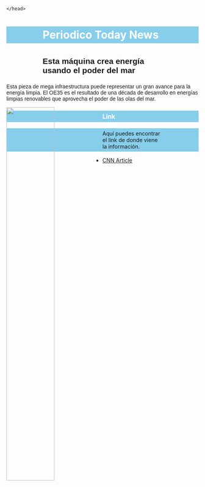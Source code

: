 <!DOCTYPE html>
<html>
    <head>
        <meta charset="utf-8">
        <title>Derivado de "Desafío "Periodico""</title>
         
    </head>

<h1 style="background:skyblue; color: white;padding: 5px 95px;">Periodico Today News</h1>
 
 <h2 style="font-family: sans-serif;padding: 5px 95px;">Esta máquina crea energía usando el poder del mar</h2>
 
 <p style="font-family: sans-serif;">Esta pieza de mega infraestructura puede representar un gran avance para la energía limpia. El OE35 es el resultado de una década de desarrollo en energías limpias renovables que aprovecha el poder de las olas del mar.</p> 

<img style="float: left; width: 50%;" src="https://www.kasandbox.org/programming-images/landscapes/beach-at-dusk.png">
 
 <h3 style="background:skyblue;padding: 5px 95px;color: white;"> Link</h3>

<p style= "background:skyblue;padding: 5px 95px;"> Aquí puedes encontrar el link de donde viene la información.</p>
 
 <ul>
 <li><a href="https://cnnespanol.cnn.com/video/maquina-energia-limpia-olas-mar-poder-metal-medio-ambiente-portafolio-global-cnnee/">CNN Article</a></li>
 </ul>
    </body>
</html>

